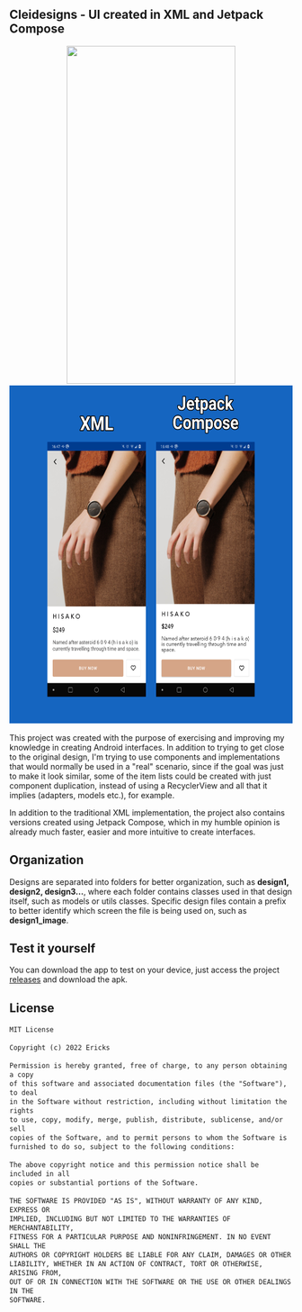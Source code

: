 ## Cleidesigns - UI created in XML and Jetpack Compose
<p align="center">
  <img src="app-demo.gif" width="300" height="600" />
  <br/><img src="screenshots.png" width="600" height=600"/>
</p>

This project was created with the purpose of exercising and improving my knowledge in creating Android interfaces.
In addition to trying to get close to the original design, I'm trying to use components and implementations that would normally be used in a "real" scenario, since if the goal was just to make it look similar, some of the item lists could be created with just component duplication, instead of using a RecyclerView and all that it implies (adapters, models etc.), for example.

In addition to the traditional XML implementation, the project also contains versions created using Jetpack Compose, which in my humble opinion is already much faster, easier and more intuitive to create interfaces.

## Organization

Designs are separated into folders for better organization, such as **design1, design2, design3...**, where each folder contains classes used in that design itself, such as models or utils classes.
Specific design files contain a prefix to better identify which screen the file is being used on, such as **design1_image**.

## Test it yourself

You can download the app to test on your device, just access the project  [releases](https://github.com/jsericksk/Cleidesigns/releases) and download the apk.


## License
```
MIT License

Copyright (c) 2022 Ericks

Permission is hereby granted, free of charge, to any person obtaining a copy
of this software and associated documentation files (the "Software"), to deal
in the Software without restriction, including without limitation the rights
to use, copy, modify, merge, publish, distribute, sublicense, and/or sell
copies of the Software, and to permit persons to whom the Software is
furnished to do so, subject to the following conditions:

The above copyright notice and this permission notice shall be included in all
copies or substantial portions of the Software.

THE SOFTWARE IS PROVIDED "AS IS", WITHOUT WARRANTY OF ANY KIND, EXPRESS OR
IMPLIED, INCLUDING BUT NOT LIMITED TO THE WARRANTIES OF MERCHANTABILITY,
FITNESS FOR A PARTICULAR PURPOSE AND NONINFRINGEMENT. IN NO EVENT SHALL THE
AUTHORS OR COPYRIGHT HOLDERS BE LIABLE FOR ANY CLAIM, DAMAGES OR OTHER
LIABILITY, WHETHER IN AN ACTION OF CONTRACT, TORT OR OTHERWISE, ARISING FROM,
OUT OF OR IN CONNECTION WITH THE SOFTWARE OR THE USE OR OTHER DEALINGS IN THE
SOFTWARE.
```
